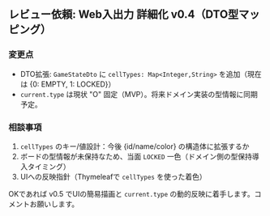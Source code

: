 ## レビュー依頼: Web入出力 詳細化 v0.4（DTO型マッピング）

### 変更点
- DTO拡張: `GameStateDto` に `cellTypes: Map<Integer,String>` を追加（現在は {0: EMPTY, 1: LOCKED}）
- `current.type` は現状 "O" 固定（MVP）。将来ドメイン実装の型情報に同期予定。

### 相談事項
1. `cellTypes` のキー/値設計：今後 {id/name/color} の構造体に拡張するか
2. ボードの型情報が未保持なため、当面 `LOCKED` 一色（ドメイン側の型保持導入タイミング）
3. UIへの反映指針（Thymeleafで `cellTypes` を使った着色）

OKであれば v0.5 でUIの簡易描画と `current.type` の動的反映に着手します。コメントお願いします。
